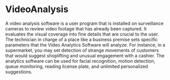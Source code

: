 # VideoAnalysis
A video analysis software is a user program that is installed on surveillance cameras to review video footage that has already been captured. It evaluates the visual coverage into fine details that are crucial to the user. The technician in charge of a place like a business premise sets specific parameters that the Video Analytics Software will analyze. For instance, in a supermarket, you may set detection of strange movements of customers that would suggest shoplifting and unusual engagement with a cashier. The analytics software can be used for facial recognition, motion detection, queue monitoring, reading license plate, and unlimited personalized suggestions.
